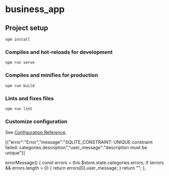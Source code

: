 # business_app

## Project setup

```
npm install
```

### Compiles and hot-reloads for development

```
npm run serve
```

### Compiles and minifies for production

```
npm run build
```

### Lints and fixes files

```
npm run lint
```

### Customize configuration

See [Configuration Reference](https://cli.vuejs.org/config/).

[{"error":"Error","message":"SQLITE_CONSTRAINT: UNIQUE constraint failed: categories.description","user_message":"description must be unique"}]

errorMessage() {
const errors = this.$store.state.categories.errors;
if (errors && errors.length > 0) {
return errors[0].user_message;
}
return "";
},
